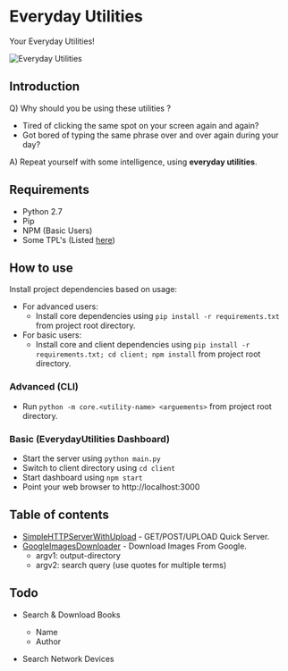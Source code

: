 # Everyday Utilities

Your Everyday Utilities!

![Everyday Utilities](https://user-images.githubusercontent.com/11073943/64046419-76775180-cb89-11e9-8630-89bfcfff0319.png)

## Introduction

Q) Why should you be using these utilities ?

 - Tired of clicking the same spot on your screen again and again? 
 - Got bored of typing the same phrase over and over again during your day? 

A) Repeat yourself with some intelligence, using **everyday utilities**.

## Requirements

 - Python 2.7
 - Pip
 - NPM (Basic Users)
 - Some TPL's (Listed [here](https://github.com/souravbadami/utilities/blob/master/requirements.txt))

## How to use

Install project dependencies based on usage:
 - For advanced users:
   - Install core dependencies using `pip install -r requirements.txt` from project root directory.
 - For basic users:
   - Install core and client dependencies using `pip install -r requirements.txt; cd client; npm install` from project root directory.

### Advanced (CLI)

 - Run `python -m core.<utility-name> <arguements>` from project root directory.

### Basic (EverydayUtilities Dashboard)

 - Start the server using `python main.py`
 - Switch to client directory using `cd client`
 - Start dashboard using `npm start`
 - Point your web browser to http://localhost:3000

## Table of contents

 - [SimpleHTTPServerWithUpload](https://github.com/souravbadami/utilities/blob/master/core/SimpleHTTPServerWithUpload.py) - GET/POST/UPLOAD Quick Server.
 - [GoogleImagesDownloader](https://github.com/souravbadami/utilities/blob/master/core/GoogleImagesDownloader.py) - Download Images From Google.
     - argv1: output-directory
     - argv2: search query (use quotes for multiple terms)
 
## Todo

 - Search & Download Books
     - Name
     - Author

 - Search Network Devices
